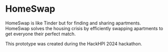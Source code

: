 # HomeSwap
HomeSwap is like Tinder but for finding and sharing apartments. 
HomeSwap solves the housing crisis by efficiently swapping apartments to get everyone their perfect match.

This prototype was created during the HackHPI 2024 hackathon.
